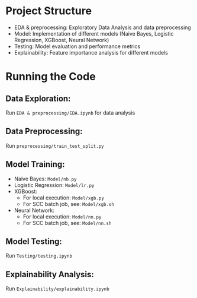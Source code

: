 # Project Structure
- EDA & preprocessing: Exploratory Data Analysis and data preprocessing
- Model: Implementation of different models (Naive Bayes, Logistic Regression, XGBoost, Neural Network)
- Testing: Model evaluation and performance metrics
- Explainability: Feature importance analysis for different models

# Running the Code

## Data Exploration:
Run `EDA & preprocessing/EDA.ipynb` for data analysis

## Data Preprocessing:
Run `preprocessing/train_test_split.py`

## Model Training:

- Naive Bayes: `Model/nb.py`
- Logistic Regression: `Model/lr.py`
- XGBoost:
  - For local execution: `Model/xgb.py`
  - For SCC batch job, see: `Model/xgb.sh`
- Neural Network:
  - For local execution: `Model/nn.py`
  - For SCC batch job, see: `Model/nn.sh`

## Model Testing:

Run `Testing/testing.ipynb`

## Explainability Analysis:

Run `Explainability/explainability.ipynb`

